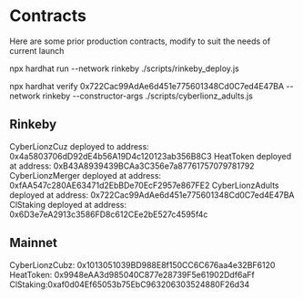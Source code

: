 # Contracts

Here are some prior production contracts, modify to suit the needs of current launch


npx hardhat run --network rinkeby ./scripts/rinkeby_deploy.js

npx hardhat verify 0x722Cac99AdAe6d451e775601348Cd0C7ed4E47BA --network rinkeby --constructor-args ./scripts/cyberlionz_adults.js


## Rinkeby
CyberLionzCuz deployed to address: 0x4a5803706dD92dE4b56A19D4c120123ab356B8C3
HeatToken deployed at address: 0xB43A8939439BCAa3C356e7a87761757079781792
CyberLionzMerger deployed at address: 0xfAA547c280AE63471d2EbBDe70EcF2957e867FE2
CyberLionzAdults deployed at address: 0x722Cac99AdAe6d451e775601348Cd0C7ed4E47BA
ClStaking deployed at address: 0x6D3e7eA2913c3586FD8c612CEe2bE527c4595f4c


## Mainnet

CyberLionzCubz: 0x1013051039BD988E8f150CC6C676aa4e32BF6120
HeatToken: 0x9948eAA3d985040C877e28739F5e61902Ddf6aFf
ClStaking:0xaf0d04Ef65053b75EbC963206303524880F26d34